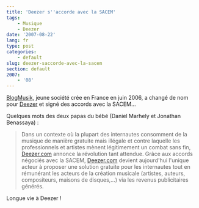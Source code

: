 ```yaml
---
title: 'Deezer s''accorde avec la SACEM'
tags:
    - Musique
    - Deezer
date: '2007-08-22'
lang: fr
type: post
categories:
    - default
slug: deezer-saccorde-avec-la-sacem
section: default
2007:
    - '08'
---
```


[BlogMusik](http://www.hugedomains.com/domain_profile.cfm?d=blogmusik&amp;e=com), jeune société crée en France en juin 2006, a changé de nom pour [Deezer](http://www.deezer.com) et signé des accords avec la SACEM…

<!--more-->

Quelques mots des deux papas du bébé (Daniel Marhely et Jonathan Benassaya) :

> Dans un contexte où la plupart des internautes consomment de la musique de manière gratuite mais illégale et contre laquelle les professionnels et artistes mènent légitimement un combat sans fin, [Deezer.com](http://www.deezer.com) annonce la révolution tant attendue. Grâce aux accords négociés avec la SACEM, [Deezer.com](http://www.deezer.com) devient aujourd'hui l'unique acteur à proposer une solution gratuite pour les internautes tout en rémunérant les acteurs de la création musicale (artistes, auteurs, compositeurs, maisons de disques,…) via les revenus publicitaires générés.

Longue vie à Deezer&nbsp;!